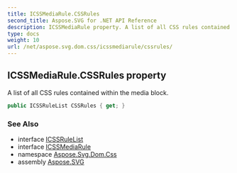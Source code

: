 ```yaml
---
title: ICSSMediaRule.CSSRules
second_title: Aspose.SVG for .NET API Reference
description: ICSSMediaRule property. A list of all CSS rules contained within the media block
type: docs
weight: 10
url: /net/aspose.svg.dom.css/icssmediarule/cssrules/
---
```

## ICSSMediaRule.CSSRules property

A list of all CSS rules contained within the media block.

```csharp
public ICSSRuleList CSSRules { get; }
```

### See Also

* interface [ICSSRuleList](../../icssrulelist/)
* interface [ICSSMediaRule](../)
* namespace [Aspose.Svg.Dom.Css](../../icssmediarule/)
* assembly [Aspose.SVG](../../../)
